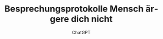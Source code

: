 ---
title: "Besprechungsprotokolle Mensch ärgere dich nicht"
author: "ChatGPT"
lang: "de"
titlepage: true
disable-header-and-footer: true
pagestyle: "headings"
toc: true
toc-own-page: true
classoption:
- landscape 
...